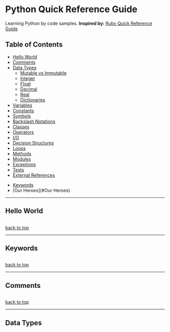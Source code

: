 # Python Quick Reference Guide
Learning Python by code samples.
**Inspired by:** [Ruby Quick Reference Guide](https://github.com/FabriDamazio/Ruby-Quick-Reference-Guide)

## Table of Contents

* [Hello World](#hello-world)
* [Comments](#comments)
* [Data Types](#data-types)
  * [Mutable vs Immutable](TODO)
  * [Integer](TODO)
  * [Float](TODO)
  * [Decimal](TODO)
  * [Real](TODO)
  * [Dictionaries](TODO)
* [Variables](TODO)
* [Constants](TODO)
* [Symbols](TODO)
* [Backslash Notations](TODO)
* [Classes](TODO)
* [Operators](TODO)
* [I/O](TODO)
* [Decision Structures](TODO)
* [Loops](TODO)
* [Methods](TODO)
* [Modules](TODO)
* [Exceptions](TODO)
* [Tests](TODO)
* [External References](TODO)

<!-- topic idea? put it above :) -->
* [Keywords](#keywords)
* [Our Heroes](#Our Heroes)


---

## Hello World
```python
```
[back to top](#table-of-contents)

---

## Keywords
```python
```
[back to top](#table-of-contents)

---

## Comments
```python

```
[back to top](#table-of-contents)

---

## Data Types
